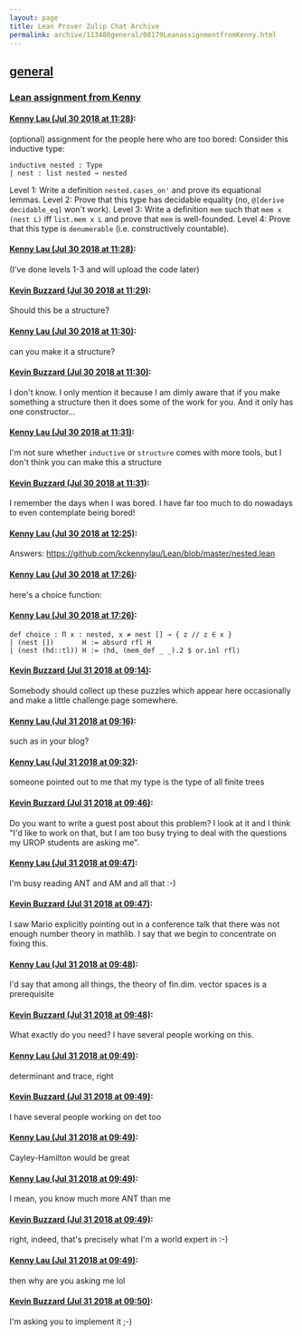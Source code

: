 ```yaml
---
layout: page
title: Lean Prover Zulip Chat Archive 
permalink: archive/113488general/08179LeanassignmentfromKenny.html
---
```


## [general](index.html)
### [Lean assignment from Kenny](08179LeanassignmentfromKenny.html)

#### [Kenny Lau (Jul 30 2018 at 11:28)](https://leanprover.zulipchat.com/#narrow/stream/113488-general/topic/Lean%20assignment%20from%20Kenny/near/130567187):
(optional) assignment for the people here who are too bored:
Consider this inductive type:
```lean
inductive nested : Type
| nest : list nested → nested
```
Level 1: Write a definition `nested.cases_on'` and prove its equational lemmas.
Level 2: Prove that this type has decidable equality (no, `@[derive decidable_eq]` won't work).
Level 3: Write a definition `mem` such that `mem x (nest L)` iff `list.mem x L` and prove that `mem` is well-founded.
Level 4: Prove that this type is `denumerable` (i.e. constructively countable).

#### [Kenny Lau (Jul 30 2018 at 11:28)](https://leanprover.zulipchat.com/#narrow/stream/113488-general/topic/Lean%20assignment%20from%20Kenny/near/130567191):
(I've done levels 1-3 and will upload the code later)

#### [Kevin Buzzard (Jul 30 2018 at 11:29)](https://leanprover.zulipchat.com/#narrow/stream/113488-general/topic/Lean%20assignment%20from%20Kenny/near/130567208):
Should this be a structure?

#### [Kenny Lau (Jul 30 2018 at 11:30)](https://leanprover.zulipchat.com/#narrow/stream/113488-general/topic/Lean%20assignment%20from%20Kenny/near/130567259):
can you make it a structure?

#### [Kevin Buzzard (Jul 30 2018 at 11:30)](https://leanprover.zulipchat.com/#narrow/stream/113488-general/topic/Lean%20assignment%20from%20Kenny/near/130567272):
I don't know. I only mention it because I am dimly aware that if you make something a structure then it does some of the work for you. And it only has one constructor...

#### [Kenny Lau (Jul 30 2018 at 11:31)](https://leanprover.zulipchat.com/#narrow/stream/113488-general/topic/Lean%20assignment%20from%20Kenny/near/130567285):
I'm not sure whether `inductive` or `structure` comes with more tools, but I don't think you can make this a structure

#### [Kevin Buzzard (Jul 30 2018 at 11:31)](https://leanprover.zulipchat.com/#narrow/stream/113488-general/topic/Lean%20assignment%20from%20Kenny/near/130567296):
I remember the days when I was bored. I have far too much to do nowadays to even contemplate being bored!

#### [Kenny Lau (Jul 30 2018 at 12:25)](https://leanprover.zulipchat.com/#narrow/stream/113488-general/topic/Lean%20assignment%20from%20Kenny/near/130569524):
Answers: https://github.com/kckennylau/Lean/blob/master/nested.lean

#### [Kenny Lau (Jul 30 2018 at 17:26)](https://leanprover.zulipchat.com/#narrow/stream/113488-general/topic/Lean%20assignment%20from%20Kenny/near/130586341):
here's a choice function:

#### [Kenny Lau (Jul 30 2018 at 17:26)](https://leanprover.zulipchat.com/#narrow/stream/113488-general/topic/Lean%20assignment%20from%20Kenny/near/130586343):
```lean
def choice : Π x : nested, x ≠ nest [] → { z // z ∈ x }
| (nest [])       H := absurd rfl H
| (nest (hd::tl)) H := ⟨hd, (mem_def _ _).2 $ or.inl rfl⟩
```

#### [Kevin Buzzard (Jul 31 2018 at 09:14)](https://leanprover.zulipchat.com/#narrow/stream/113488-general/topic/Lean%20assignment%20from%20Kenny/near/130626524):
Somebody should collect up these puzzles which appear here occasionally and make a little challenge page somewhere.

#### [Kenny Lau (Jul 31 2018 at 09:16)](https://leanprover.zulipchat.com/#narrow/stream/113488-general/topic/Lean%20assignment%20from%20Kenny/near/130626588):
such as in your blog?

#### [Kenny Lau (Jul 31 2018 at 09:32)](https://leanprover.zulipchat.com/#narrow/stream/113488-general/topic/Lean%20assignment%20from%20Kenny/near/130627160):
someone pointed out to me that my type is the type of all finite trees

#### [Kevin Buzzard (Jul 31 2018 at 09:46)](https://leanprover.zulipchat.com/#narrow/stream/113488-general/topic/Lean%20assignment%20from%20Kenny/near/130627630):
Do you want to write a guest post about this problem? I look at it and I think "I'd like to work on that, but I am too busy trying to deal with the questions my UROP students are asking me".

#### [Kenny Lau (Jul 31 2018 at 09:47)](https://leanprover.zulipchat.com/#narrow/stream/113488-general/topic/Lean%20assignment%20from%20Kenny/near/130627637):
I'm busy reading ANT and AM and all that :-)

#### [Kevin Buzzard (Jul 31 2018 at 09:47)](https://leanprover.zulipchat.com/#narrow/stream/113488-general/topic/Lean%20assignment%20from%20Kenny/near/130627647):
I saw Mario explicitly pointing out in a conference talk that there was not enough number theory in mathlib. I say that we begin to concentrate on fixing this.

#### [Kenny Lau (Jul 31 2018 at 09:48)](https://leanprover.zulipchat.com/#narrow/stream/113488-general/topic/Lean%20assignment%20from%20Kenny/near/130627696):
I'd say that among all things, the theory of fin.dim. vector spaces is a prerequisite

#### [Kevin Buzzard (Jul 31 2018 at 09:48)](https://leanprover.zulipchat.com/#narrow/stream/113488-general/topic/Lean%20assignment%20from%20Kenny/near/130627699):
What exactly do you need? I have several people working on this.

#### [Kenny Lau (Jul 31 2018 at 09:49)](https://leanprover.zulipchat.com/#narrow/stream/113488-general/topic/Lean%20assignment%20from%20Kenny/near/130627702):
determinant and trace, right

#### [Kevin Buzzard (Jul 31 2018 at 09:49)](https://leanprover.zulipchat.com/#narrow/stream/113488-general/topic/Lean%20assignment%20from%20Kenny/near/130627709):
I have several people working on det too

#### [Kenny Lau (Jul 31 2018 at 09:49)](https://leanprover.zulipchat.com/#narrow/stream/113488-general/topic/Lean%20assignment%20from%20Kenny/near/130627712):
Cayley-Hamilton would be great

#### [Kenny Lau (Jul 31 2018 at 09:49)](https://leanprover.zulipchat.com/#narrow/stream/113488-general/topic/Lean%20assignment%20from%20Kenny/near/130627713):
I mean, you know much more ANT than me

#### [Kevin Buzzard (Jul 31 2018 at 09:49)](https://leanprover.zulipchat.com/#narrow/stream/113488-general/topic/Lean%20assignment%20from%20Kenny/near/130627715):
right, indeed, that's precisely what I'm a world expert in :-)

#### [Kenny Lau (Jul 31 2018 at 09:49)](https://leanprover.zulipchat.com/#narrow/stream/113488-general/topic/Lean%20assignment%20from%20Kenny/near/130627719):
then why are you asking me lol

#### [Kevin Buzzard (Jul 31 2018 at 09:50)](https://leanprover.zulipchat.com/#narrow/stream/113488-general/topic/Lean%20assignment%20from%20Kenny/near/130627720):
I'm asking you to implement it ;-)

